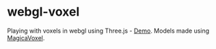 # webgl-voxel

Playing with voxels in webgl using Three.js - [Demo](https://bencoveney.github.io/webgl-voxel/). Models made using [MagicaVoxel](https://ephtracy.github.io/).